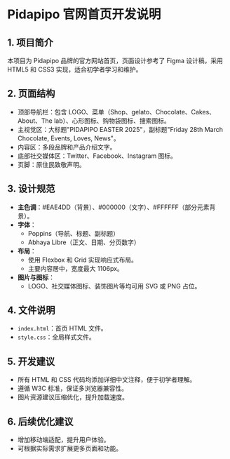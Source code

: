 # Pidapipo 官网首页开发说明

## 1. 项目简介
本项目为 Pidapipo 品牌的官方网站首页，页面设计参考了 Figma 设计稿，采用 HTML5 和 CSS3 实现，适合初学者学习和维护。

## 2. 页面结构
- 顶部导航栏：包含 LOGO、菜单（Shop、gelato、Chocolate、Cakes、About、The lab）、心形图标、购物袋图标、搜索图标。
- 主视觉区：大标题"PIDAPIPO EASTER 2025"，副标题"Friday 28th March Chocolate, Events, Loves, News"。
- 内容区：多段品牌和产品介绍文字。
- 底部社交媒体区：Twitter、Facebook、Instagram 图标。
- 页脚：原住民致敬声明。

## 3. 设计规范
- **主色调**：#EAE4DD（背景）、#000000（文字）、#FFFFFF（部分元素背景）。
- **字体**：
  - Poppins（导航、标题、副标题）
  - Abhaya Libre（正文、日期、分页数字）
- **布局**：
  - 使用 Flexbox 和 Grid 实现响应式布局。
  - 主要内容居中，宽度最大 1106px。
- **图片与图标**：
  - LOGO、社交媒体图标、装饰图片等均可用 SVG 或 PNG 占位。

## 4. 文件说明
- `index.html`：首页 HTML 文件。
- `style.css`：全局样式文件。

## 5. 开发建议
- 所有 HTML 和 CSS 代码均添加详细中文注释，便于初学者理解。
- 遵循 W3C 标准，保证多浏览器兼容性。
- 图片资源建议压缩优化，提升加载速度。

## 6. 后续优化建议
- 增加移动端适配，提升用户体验。
- 可根据实际需求扩展更多页面和功能。
